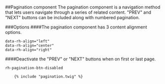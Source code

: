 ##Pagination component
The pagination component is a navigation method that lets users navigate through a series of related content. "PREV" and "NEXT" buttons can be included along with numbered pagination.


###Options
####The pagination component has 3 content alignment options.

```inline
data-rh-align="left"
data-rh-align="center"
data-rh-align="right"
```

####Deactivate the "PREV" or "NEXT" buttons when on first or last page.

```inline
rh-pagination-btn-disabled
```

```container_show
    {% include "pagination.twig" %}
```
